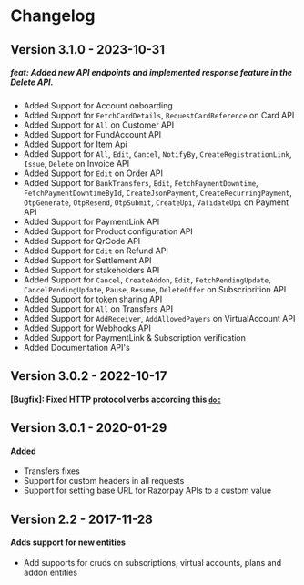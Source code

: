 # Changelog

## Version 3.1.0 - 2023-10-31
  ##### feat: Added new API endpoints and implemented response feature in the Delete API.

* Added Support for Account onboarding
* Added Support for `FetchCardDetails`, `RequestCardReference` on Card API
* Added Support for `All` on Customer API
* Added Support for FundAccount API
* Added Support for Item Api
* Added Support for `All`, `Edit`, `Cancel`, `NotifyBy`, `CreateRegistrationLink`, `Issue`, `Delete` on Invoice API
* Added Support for `Edit` on Order API
* Added Support for `BankTransfers`, `Edit`, `FetchPaymentDowntime`, `FetchPaymentDowntimeById`, `CreateJsonPayment`, `CreateRecurringPayment`, `OtpGenerate`, `OtpResend`, `OtpSubmit`, `CreateUpi`, `ValidateUpi` on Payment API
* Added Support for PaymentLink API
* Added Support for Product configuration API
* Added Support for QrCode API
* Added Support for `Edit` on Refund API
* Added Support for Settlement API
* Added Support for stakeholders API
* Added Support for `Cancel`, `CreateAddon`, `Edit`, `FetchPendingUpdate`, `CancelPendingUpdate`, `Pause`, `Resume`, `DeleteOffer` on Subscriprition API
* Added Support for token sharing API
* Added Support for `All` on Transfers API
* Added Support for `AddReceiver`, `AddAllowedPayers` on VirtualAccount API
* Added Support for Webhooks API
* Added Support for PaymentLink & Subscription verification
* Added Documentation API's


## Version 3.0.2 - 2022-10-17
  #### [Bugfix]: Fixed HTTP protocol verbs according this [`doc`](https://learn.microsoft.com/en-us/dotnet/api/system.net.httpwebrequest.method?view=net-6.0#remarks)

## Version 3.0.1 - 2020-01-29
 #### Added
* Transfers fixes
* Support for custom headers in all requests
* Support for setting base URL for Razorpay APIs to a custom value

## Version 2.2 - 2017-11-28
 #### Adds support for new entities
* Add supports for cruds on subscriptions, virtual accounts, plans and addon entities 